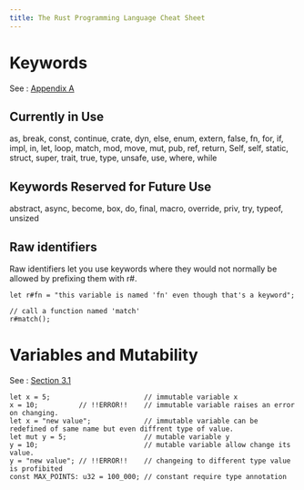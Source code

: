 ```yaml
---
title: The Rust Programming Language Cheat Sheet
---
```


# Keywords
See : [Appendix A](https://doc.rust-lang.org/book/appendix-01-keywords.html)

## Currently in Use
	
as, break, const, continue, crate, dyn, else, enum, extern, false, fn, for, if, impl, in, let, loop, match, mod, move, mut, pub, ref, return, Self, self, static, struct, super, trait, true, type, unsafe, use, where, while

## Keywords Reserved for Future Use

abstract, async, become, box, do, final, macro, override, priv, try, typeof, unsized

## Raw identifiers
Raw identifiers let you use keywords where they would not normally be allowed by prefixing them with r#.

~~~
let r#fn = "this variable is named 'fn' even though that's a keyword";

// call a function named 'match'
r#match();
~~~

# Variables and Mutability
See : [Section 3.1](https://doc.rust-lang.org/book/ch03-01-variables-and-mutability.html)

~~~
let x = 5;                       // immutable variable x
x = 10;          // !!ERROR!!    // immutable variable raises an error on changing.
let x = "new value";             // immutable variable can be redefined of same name but even diffrent type of value.
let mut y = 5;                   // mutable variable y
y = 10;                          // mutable variable allow change its value.
y = "new value"; // !!ERROR!!    // changeing to different type value is profibited
const MAX_POINTS: u32 = 100_000; // constant require type annotation
~~~
